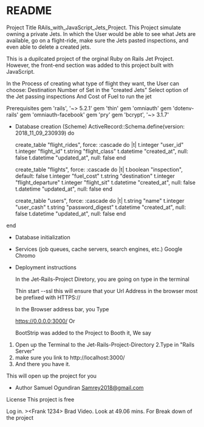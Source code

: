 # README


Project Title
 RAils_with_JavaScript_Jets_Project.
  This Project simulate owning a private Jets. In which the User would be able to see what Jets are available, go on a flight-ride, make sure the Jets pasted inspections, and even able to delete a created jets.
  
   This is a dupilcated project of the orginal Ruby on Rails Jet Project. However, the front-end section was added to this project built with JavaScript. 


  In the Process of creating what type of flight they want, the User can choose:
   Destination
   Number of Set in the "created Jets"
   Select option of the Jet passing inspections
   And Cost of Fuel to run the jet
  

 Prerequisites
  gem 'rails', '~> 5.2.1'
  gem 'thin'
  gem 'omniauth'
  gem 'dotenv-rails'
  gem 'omniauth-facebook'
  gem 'pry'
   gem 'bcrypt', '~> 3.1.7'


* Database creation (Scheme)
ActiveRecord::Schema.define(version: 2018_11_09_230939) do

  create_table "flight_rides", force: :cascade do |t|
    t.integer "user_id"
    t.integer "flight_id"
    t.string "flight_class"
    t.datetime "created_at", null: false
    t.datetime "updated_at", null: false
  end

  create_table "flights", force: :cascade do |t|
    t.boolean "inspection", default: false
    t.integer "fuel_cost"
    t.string "destination"
    t.integer "flight_departure"
    t.integer "flight_sit"
    t.datetime "created_at", null: false
    t.datetime "updated_at", null: false
  end

  create_table "users", force: :cascade do |t|
    t.string "name"
    t.integer "user_cash"
    t.string "password_digest"
    t.datetime "created_at", null: false
    t.datetime "updated_at", null: false
  end

end

* Database initialization


* Services (job queues, cache servers, search engines, etc.)
   Google Chromo

* Deployment instructions

  In the Jet-Rails-Project Diretory,  you are going on type in the terminal

  Thin start --ssl 
   this will ensure that your Url Address in the browser most be prefixed with HTTPS://

   In the Browser address bar, you Type

   https://0.0.0.0:3000/ Or

   BootStrip was added to the Project
    to Booth it, We say

 1. Open up the Terminal to the     Jet-Rails-Project-Directory
 2.Type in "Rails Server"
 3. make sure you link to http://localhost:3000/
 4. And there you have it.

   This will open up the project for you

 * Author
 Samuel Ogundiran
 Samrey2018@gmail.com

 License
This project is free




Log in. ><Frank 1234>
Brad Video. Look at 49.06 mins. For Break down of the project